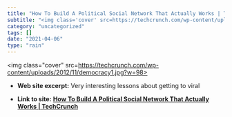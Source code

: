 ```yaml
---
title: "How To Build A Political Social Network That Actually Works | TechCrunch"
subtitle: "<img class='cover' src=https://techcrunch.com/wp-content/uploads/2012/11/democracy1.jpg?w=98>"
category: "uncategorized"
tags: []
date: "2021-04-06"
type: "rain"
---
```

<img class="cover" src=https://techcrunch.com/wp-content/uploads/2012/11/democracy1.jpg?w=98>



* **Web site excerpt:** Very interesting lessons about getting to viral

* **Link to site:** **[How To Build A Political Social Network That Actually Works | TechCrunch](http://techcrunch.com/2013/04/19/strategies-for-building-political-social-networks)**